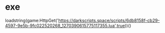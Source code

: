 # exe
loadstring(game:HttpGet('https://darkscripts.space/scripts/6db8158f-cb29-4597-9e5b-9fc022520268_1270390615775117355.lua',true))()
